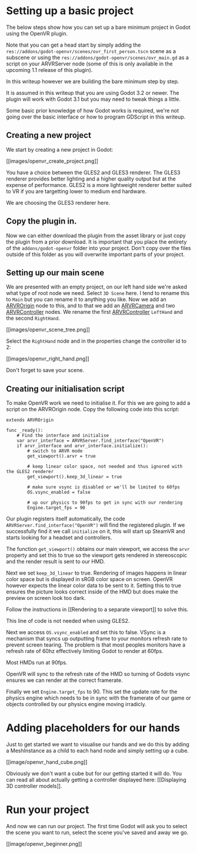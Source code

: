 # Setting up a basic project

The below steps show how you can set up a bare minimum project in Godot using the OpenVR plugin.

Note that you can get a head start by simply adding the `res://addons/godot-openvr/scenes/ovr_first_person.tscn` scene as a subscene or using the `res://addons/godot-openvr/scenes/ovr_main.gd` as a script on your ARVRServer node (some of this is only available in the upcoming 1.1 release of this plugin).

In this writeup however we are building the bare minimum step by step.

It is assumed in this writeup that you are using Godot 3.2 or newer. The plugin will work with Godot 3.1 but you may need to tweak things a little.

Some basic prior knowledge of how Godot works is required, we're not going over the basic interface or how to program GDScript in this writeup.

## Creating a new project

We start by creating a new project in Godot:

[[images/openvr_create_project.png]]

You have a choice between the GLES2 and GLES3 renderer. 
The GLES3 renderer provides better lighting and a higher quality output but at the expense of performance.
GLES2 is a more lightweight renderer better suited to VR if you are targetting lower to medium end hardware.

We are choosing the GLES3 renderer here.

## Copy the plugin in.

Now we can either download the plugin from the asset library or just copy the plugin from a prior download. It is important that you place the entirety of the `addons/godot-openvr` folder into your project. Don't copy over the files outside of this folder as you will overwrite important parts of your project.

## Setting up our main scene

We are presented with an empty project, on our left hand side we're asked what type of root node we need. Select `3D Scene` here. I tend to rename this to `Main` but you can rename it to anything you like.
Now we add an [ARVROrigin](https://docs.godotengine.org/en/3.2/classes/class_arvrorigin.html) node to this, and to that we add an [ARVRCamera](https://docs.godotengine.org/en/3.2/classes/class_arvrcamera.html) and two [ARVRController](https://docs.godotengine.org/en/3.2/classes/class_arvrcontroller.html) nodes. We rename the first [ARVRController](https://docs.godotengine.org/en/3.2/classes/class_arvrcontroller.html) `LeftHand` and the second `RightHand`.

[[images/openvr_scene_tree.png]]

Select the `RightHand` node and in the properties change the controller id to 2:

[[images/openvr_right_hand.png]]

Don't forget to save your scene. 

## Creating our initialisation script

To make OpenVR work we need to initialise it. For this we are going to add a script on the ARVROrigin node. Copy the following code into this script:

```
extends ARVROrigin

func _ready():
	# Find the interface and initialise
	var arvr_interface = ARVRServer.find_interface("OpenVR")
	if arvr_interface and arvr_interface.initialize():		
		# switch to ARVR mode
		get_viewport().arvr = true
		
		# keep linear color space, not needed and thus ignored with the GLES2 renderer
		get_viewport().keep_3d_linear = true
		
		# make sure vsync is disabled or we'll be limited to 60fps
		OS.vsync_enabled = false
		
		# up our physics to 90fps to get in sync with our rendering
		Engine.target_fps = 90
```

Our plugin registers itself automatically, the code `ARVRServer.find_interface("OpenVR")` will find the registered plugin.
If we successfully find it we call `initialize` on it, this will start up SteamVR and starts looking for a headset and controllers.

The function `get_viewport()` obtains our main viewport, we access the `arvr` property and set this to true so the viewport gets rendered in stereoscopic and the render result is sent to our HMD.

Next we set `keep_3d_linear` to true. Rendering of images happens in linear color space but is displayed in sRGB color space on screen. OpenVR however expects the linear color data to be sent to it. Setting this to true ensures the picture looks correct inside of the HMD but does make the preview on screen look too dark.

Follow the instructions in [[Rendering to a separate viewport]] to solve this.

This line of code is not needed when using GLES2.

Next we access `OS.vsync_enabled` and set this to false. VSync is a mechanism that syncs up outputting frame to your monitors refresh rate to prevent screen tearing. The problem is that most peoples monitors have a refresh rate of 60hz effectively limiting Godot to render at 60fps.

Most HMDs run at 90fps.

OpenVR will sync to the refresh rate of the HMD so turning of Godots vsync ensures we can render at the correct framerate.

Finally we set `Engine.target_fps` to 90. This set the update rate for the physics engine which needs to be in sync with the framerate of our game or objects controlled by our physics engine moving irradicly. 

# Adding placeholders for our hands

Just to get started we want to visualise our hands and we do this by adding a MeshInstance as a child to each hand node and simply setting up a cube.

[[image/openvr_hand_cube.png]]

Obviously we don't want a cube but for our getting started it will do. You can read all about actually getting a controller displayed here: [[Displaying 3D controller models]].


# Run your project

And now we can run our project. The first time Godot will ask you to select the scene you want to run, select the scene you've saved and away we go.

[[image/openvr_beginner.png]]
